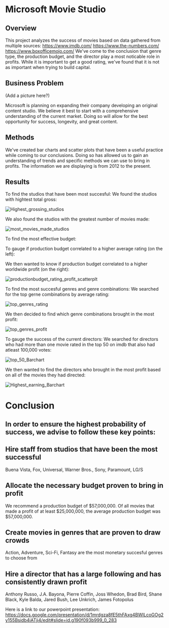 

# Microsoft Movie Studio

## Overview

This project analyzes the success of movies based on data gathered from multiple sources:
https://www.imdb.com/
https://www.the-numbers.com/
https://www.boxofficemojo.com/
We've come to the conclusion that genre type, the production budget, and the director play a most noticable role in profits. While it is important to get a good rating, we've found that it is not as important when trying to build capital.


## Business Problem
(Add a picture here?)
    
Microsoft is planning on expanding their company developing an original content studio. We believe it best to start with a comprehensive understanding of the current market. Doing so will allow for the best opportunity for success, longevity, and great content.

## Methods
    
We've created bar charts and scatter plots that have been a useful practice while coming to our conclusions. Doing so has allowed us to gain an understanding of trends and specific methods we can use to bring in profits. The information we are displaying is from 2012 to the present.
        
## Results

To find the studios that have been most succesful:
We found the studios with hightest total gross:

![Highest_grossing_studios](images/top_studios_filt_gross.png)

We also found the studios with the greatest number of movies made:

![most_movies_made_studios](images/top_studios_filt_num_movs.png)

To find the most effective budget:  

To gauge if production budget correlated to a higher average rating (on the left): 

We then wanted to know if production budget correlated to a higher worldwide profit (on the right):

![productionbudget_rating_profit_scatterplt](images/bud_filt_avgrat_wwprofit_2.png)

To find the most succesful genres and genre combinations:
We searched for the top gerne combinations by average rating:

![top_genres_rating](images/top_gen_s_2012_b_avg_rat.png)

We then decided to find which genre combinations brought in the most profit:

![top_genres_profit](images/top_gen_s_2012_b_avg_wwgr.png)

To gauge the success of the current directors:
We searched for directors who had more than one movie rated in the top 50 on imdb that also had atleast 100,000 votes:

![top_50_Barchart](images/top_dirs_s_2012_100000_by_movs_in_top50.png)
    
We then wanted to find the directors who brought in the most profit based on all of the movies they had directed:

![Highest_earning_Barchart](images/top_dirs_profit_s_2012.png)


# Conclusion

## In order to ensure the highest probability of success, we advise to follow these key points:


## Hire staff from studios that have been the most successful
Buena Vista, Fox, Universal, Warner Bros., Sony, Paramount, LG/S

## Allocate the necessary budget proven to bring in profit
We recommend a production budget of $57,000,000. Of all movies that made a profit of at least $25,000,000, the average production budget was $57,000,000.

## Create movies in genres that are proven to draw crowds
Action, Adventure, Sci-Fi, Fantasy are the most monetary succesful genres to choose from

## Hire a director that has a large following and has consistently drawn profit
Anthony Russo, J.A. Bayona, Pierre Coffin, Joss Whedon, Brad Bird, Shane Black, Kyle Balda, Jared Bush, Lee Unkrich, James Fotopolus

Here is a link to our powerpoint presentation: https://docs.google.com/presentation/d/1mrdgza8fE5thFAxg4BWILcoGOg2y155Bsidb4iATji4/edit#slide=id.g190f093b999_0_283
